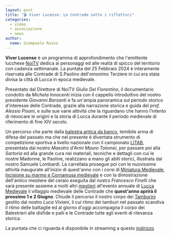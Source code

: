 ```yaml
---
layout: post
title: "🎬 Viver Lucense: Le Contrade sotto i riflettori"
categories: 
  - video
  - associazione
  - news
author:
  name: Giampaolo Russo
---
```


**Viver Lucense** è un programma di approfondimento che l'emittente lucchese [NoiTV](https://www.noitv.it) dedica ai personaggi ed alle realtà di spicco del territorio con cadenza settimanale. La puntata del 25 Febbraio 2024 è interamente riservata alle Contrade di S.Paolino dell'omonimo Terziere in cui era stata divisa la città di Lucca in epoca medievale.

<!-- more -->

Presentato dal Direttore di NoiTV *Giulio Del Fiorentino*, il documentario condotto da *Michela Innocenti* inizia con il cappello introduttivo del nostro presidente *Giovanni Barsanti* e fa un'ampia panoramica sul periodo storico d'interesse delle Contrade, grazie alla narrazione storica e guida del *prof. Alessio Pisani*, e sulle sue varie attività che la riguardano che hanno l’intento di rievocare le origini e la storia di Lucca durante il periodo medievale di riferimento di fine XIV secolo.

Un percorso che parte dalla [balestra antica da banco](/corso-balestra-lucca), temibile arma di difesa del passato ma che nel presente è diventata strumento di competizione sportiva a livello nazionale con il campionato [LITAB](https://www.litab.net/), presentata dal nostro *Maestro d'Armi Mauro Tolomei*, per passare poi alla *Sartoria* ed alla grande cura nei materiali, tecniche e dettagli con cui le nostre Madonne, le Paoline, realizzano a mano gli abiti storici, illustrata dal nostro Samuele Lombardi. La carrellata prosegue poi con le nuovissime attività inaugurate all'inizio di quest'anno con i corsi di [Miniatura Medievale, Incisione su marmo e Cornamusa medievale](/2023/corsi-culturali-medioevo-lucca) e con la dimostrazione dell'antico mestiere del ceraio eseguita dal nostro *Francesco Finelli* che sarà presente assieme a molti altri [mestieri](/mestieri) all'evento annuale di [Lucca Medievale](https://luccamedievale.it) il villaggio medievale delle Contrade che **quest'anno aprirà il prossimo 1 e 2 Giugno**. Chiude il percorso il nostro corpo dei [Tamburini](/corso-tamburo-lucca) gestito dal nostro *Luca Viviani*, il cui ritmo dei tamburi nel passato scandiva il ritmo delle battaglie ed al giorno d'oggi accompagna il corpo dei Balestrieri alle disfide e palii e le Contrade tutte agli eventi di rilevanza storica.

La puntata che ci riguarda è disponibile in streaming a questo [indirizzo](https://www.noitv.it/programmi/viver-lucense-25-02-2024/)
